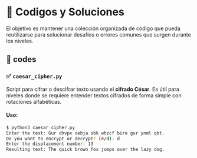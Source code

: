 # 🧰 Codigos y Soluciones

El objetivo es mantener una colección organizada de código que pueda reutilizarse para solucionar desafíos o errores comunes que surgen durante los niveles.

## 📂 codes

### ✅ `caesar_cipher.py`

Script para cifrar o descifrar texto usando el **cifrado César**. Es útil para niveles donde se requiere entender textos cifrados de forma simple con rotaciones alfabéticas.

#### Uso:
```bash
$ python3 caesar_cipher.py
Enter the text: Gur dhvpx oebja sbk whzcf bire gur ynml qbt.
Do you want to encrypt or decrypt? (e/d): d
Enter the displacement number: 13
Resulting text: The quick brown fox jumps over the lazy dog.
